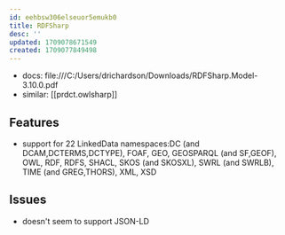 ```yaml
---
id: eehbsw306elseuor5emukb0
title: RDFSharp
desc: ''
updated: 1709078671549
created: 1709077849498
---
```


- docs: file:///C:/Users/drichardson/Downloads/RDFSharp.Model-3.10.0.pdf
- similar: [[prdct.owlsharp]]


## Features

-  support for 22 LinkedData namespaces:DC (and DCAM,DCTERMS,DCTYPE), FOAF, GEO, GEOSPARQL (and SF,GEOF), OWL, RDF, RDFS, SHACL, SKOS (and SKOSXL), SWRL (and SWRLB), TIME (and GREG,THORS), XML, XSD

## Issues

- doesn't seem to support JSON-LD